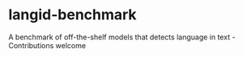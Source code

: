 # langid-benchmark
A benchmark of off-the-shelf models that detects language in text - Contributions welcome
